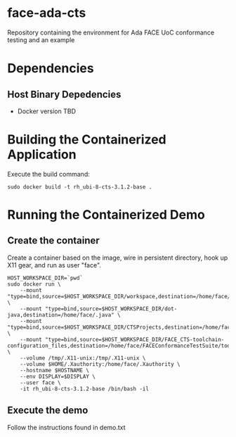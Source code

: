 # face-ada-cts
Repository containing the environment for Ada FACE UoC conformance testing and an example

# Dependencies
## Host Binary Depedencies
*  Docker version TBD

# Building the Containerized Application
Execute the build command:
```
sudo docker build -t rh_ubi-8-cts-3.1.2-base .
```

# Running the Containerized Demo

## Create the container

Create a container based on the image, wire in persistent directory, hook up X11 gear, and run as user "face".
```
HOST_WORKSPACE_DIR=`pwd`
sudo docker run \
    --mount "type=bind,source=$HOST_WORKSPACE_DIR/workspace,destination=/home/face/workspace" \
    --mount "type=bind,source=$HOST_WORKSPACE_DIR/dot-java,destination=/home/face/.java" \
    --mount "type=bind,source=$HOST_WORKSPACE_DIR/CTSProjects,destination=/home/face/CTSProjects" \
    --mount "type=bind,source=$HOST_WORKSPACE_DIR/FACE_CTS-toolchain-configuration_files,destination=/home/face/FACEConformanceTestSuite/toolchain/configuration_files" \
    --volume /tmp/.X11-unix:/tmp/.X11-unix \
    --volume $HOME/.Xauthority:/home/face/.Xauthority \
    --hostname $HOSTNAME \
    --env DISPLAY=$DISPLAY \
    --user face \
    -it rh_ubi-8-cts-3.1.2-base /bin/bash -il
```
## Execute the demo

Follow the instructions found in demo.txt
